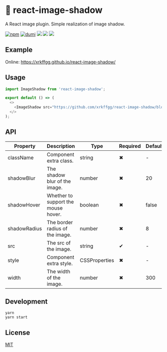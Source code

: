# 🌈 react-image-shadow

A React image plugin. Simple realization of image shadow.

[![npm](https://img.shields.io/npm/v/react-image-shadow?style=flat-square)](https://www.npmjs.com/package/react-image-shadow) [![dumi](https://img.shields.io/badge/docs%20by-dumi-blue?style=flat-square)](https://github.com/umijs/dumi) ![](https://img.shields.io/github/last-commit/xrkffgg/react-image-shadow/main?color=%23722ed1&style=flat-square) ![](https://img.shields.io/npm/dm/react-image-shadow?style=flat-square) ![](https://img.shields.io/npm/l/react-image-shadow?style=flat-square)

## Example

Online: https://xrkffgg.github.io/react-image-shadow/

## Usage

```js
import ImageShadow from 'react-image-shadow';

export default () => (
  <>
    <ImageShadow src="https://github.com/xrkffgg/react-image-shadow/blob/main/image/red.png?raw=true" />
  </>
);
```

## API

| Property     | Description                         | Type          | Required | Default |
| ------------ | ----------------------------------- | ------------- | -------- | ------- |
| className    | Component extra class.              | string        | ✖        | -       |
| shadowBlur   | The shadow blur of the image.       | number        | ✖        | 20      |
| shadowHover  | Whether to support the mouse hover. | boolean       | ✖        | false   |
| shadowRadius | The border radius of the image.     | number        | ✖        | 8       |
| src          | The src of the image.               | string        | ✔        | -       |
| style        | Component extra style.              | CSSProperties | ✖        | -       |
| width        | The width of the image.             | number        | ✖        | 300     |

## Development

```
yarn
yarn start
```

## License

[MIT](https://github.com/xrkffgg/react-image-shadow/blob/main/LICENSE)
